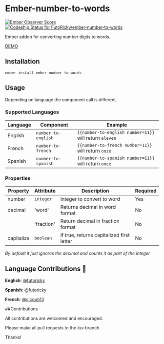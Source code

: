 # Ember-number-to-words
[![Ember Observer Score](https://emberobserver.com/badges/ember-number-to-words.svg)](https://emberobserver.com/addons/ember-number-to-words)
[ ![Codeship Status for FutoRicky/ember-number-to-words](https://app.codeship.com/projects/09eae3a0-1a61-0136-2bb1-3a4935d62a47/status?branch=master)](https://app.codeship.com/projects/284277)

Ember addon for converting number digits to words.

[DEMO](http://futoricky.github.io/ember-number-to-words/)

## Installation

`ember install ember-number-to-words`

## Usage

Depending on language the component call is different.

### Supported Languages

| Language | Component           | Example                                                  |
| -------- | ------------------- | -------------------------------------------------------- |
| English  | `number-to-english` | `{{number-to-english number=11}}` will return `eleven`   |
| French   | `number-to-french`  | `{{number-to-french number=11}}` will return `onze`      |
| Spanish  | `number-to-spanish` | `{{number-to-spanish number=11}}` will return `once`     |

### Properties

| Property    | Attribute  | Description                               | Required   |
| ----------- | ---------- | ----------------------------------------- | ---------- |
| number      | `integer`  | Integer to convert to word                | Yes        |
| decimal     | 'word'     | Returns decimal in word format            | No         |
|             | 'fraction' | Return decimal in fraction format         | No         |
| capitalize  | `boolean`  | If true, returns capitalized first letter | No         |

*By default it just ignores the decimal and counts it as part of the integer*

## Language Contributions :metal:
**English**: [@futoricky](https://github.com/futoricky)

**Spanish**: [@futoricky](https://github.com/futoricky)

**French**: [@cicoub13](https://github.com/cicoub13)

##Contributions

All contributions are welcomed and encouraged.

Please make all pull requests to the `dev` branch.

Thanks!
